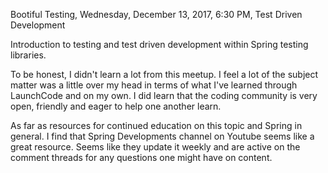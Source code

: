 Bootiful Testing, Wednesday, December 13, 2017, 6:30 PM, Test Driven Development

Introduction to testing and test driven development within Spring testing libraries. 

To be honest, I didn't learn a lot from this meetup. I feel a lot of the subject matter was a little over my head in terms of what
I've learned through LaunchCode and on my own. I did learn that the coding community is very open, friendly and eager to help one
another learn. 

As far as resources for continued education on this topic and Spring in general. I find that Spring Developments channel on Youtube
seems like a great resource. Seems like they update it weekly and are active on the comment threads for any questions one might have
on content. 


